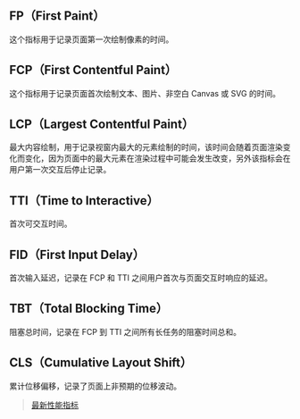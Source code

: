 ## FP（First Paint）

这个指标用于记录页面第一次绘制像素的时间。

## FCP（First Contentful Paint）

这个指标用于记录页面首次绘制文本、图片、非空白 Canvas 或 SVG 的时间。

## LCP（Largest Contentful Paint）

最大内容绘制，用于记录视窗内最大的元素绘制的时间，该时间会随着页面渲染变化而变化，因为页面中的最大元素在渲染过程中可能会发生改变，另外该指标会在用户第一次交互后停止记录。

## TTI（Time to Interactive）

首次可交互时间。

## FID（First Input Delay）

首次输入延迟，记录在 FCP 和 TTI 之间用户首次与页面交互时响应的延迟。

## TBT（Total Blocking Time）

阻塞总时间，记录在 FCP 到 TTI 之间所有长任务的阻塞时间总和。

## CLS（Cumulative Layout Shift）

累计位移偏移，记录了页面上非预期的位移波动。

> [最新性能指标](https://mp.weixin.qq.com/s/y7EqNlJ9Bm6vZKxYwJ090Q)
